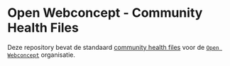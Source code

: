# Open Webconcept - Community Health Files

Deze repository bevat de standaard [community health files](https://help.github.com/en/github/building-a-strong-community/creating-a-default-community-health-file) voor de [`Open Webconcept`](https://openwebconcept.nl/) organisatie.
